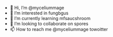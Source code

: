 - 👋 Hi, I’m @myceliummage
- 👀 I’m interested in fungbgus
- 🌱 I’m currently learning mfsaucshroom
- 💞️ I’m looking to collaborate on spores
- 📫 How to reach me @myceliummage towoitter

<!---
myceliummage/myceliummage is a ✨ special ✨ repository because its `README.md` (this file) appears on your GitHub profile.
You can click the Preview link to take a look at your changes.
--->
